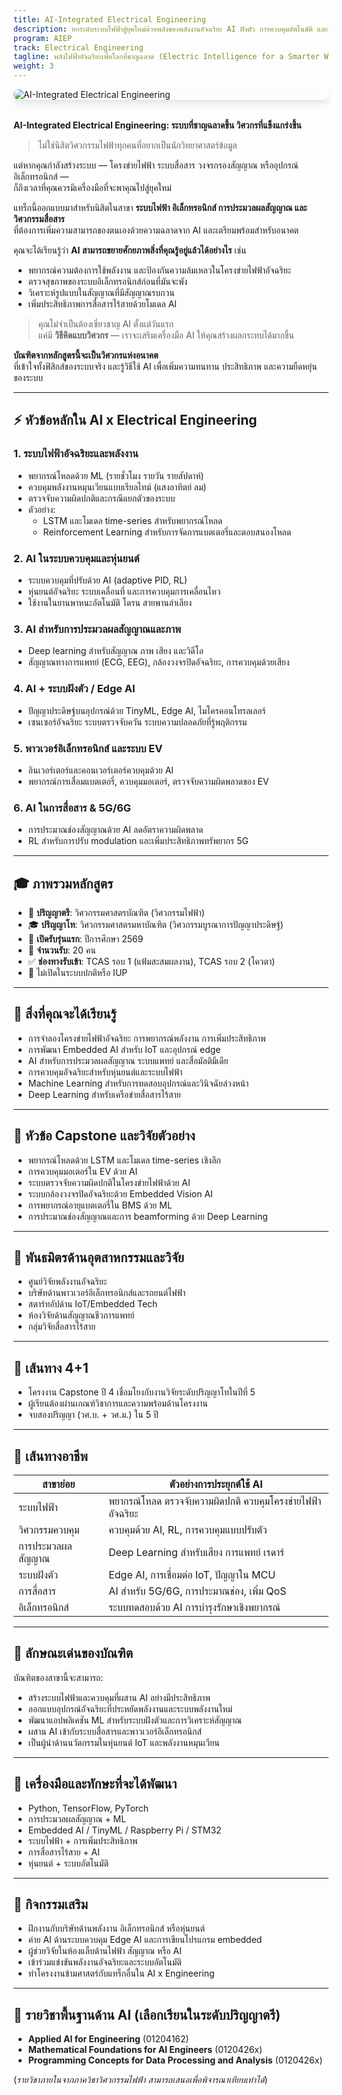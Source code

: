 ```yaml
---
title: AI-Integrated Electrical Engineering
description: ยกระดับระบบไฟฟ้าสู่ยุคใหม่ด้วยพลังของพลังงานอัจฉริยะ AI ฝังตัว การควบคุมอัตโนมัติ และการสื่อสารอัจฉริยะ
program: AIEP
track: Electrical Engineering
tagline: พลังไฟฟ้าอัจฉริยะเพื่อโลกที่ชาญฉลาด (Electric Intelligence for a Smarter World.)
weight: 3
---
```


<img src="/img/banners/electrical-hero.png"
     alt="AI-Integrated Electrical Engineering"
     style="max-width: 100%; height: auto; margin: 0 0 2rem 0; border-radius: 1rem; box-shadow: 0 6px 12px rgba(0,0,0,0.1); display: block;" />


**AI-Integrated Electrical Engineering: ระบบที่ชาญฉลาดขึ้น วิศวกรที่แข็งแกร่งขึ้น**

> ไม่ใช่นิสิตวิศวกรรมไฟฟ้าทุกคนที่อยากเป็นนักวิทยาศาสตร์ข้อมูล

แต่หากคุณกำลังสร้างระบบ — โครงข่ายไฟฟ้า ระบบสื่อสาร วงจรกรองสัญญาณ หรืออุปกรณ์อิเล็กทรอนิกส์ —  
ก็ถึงเวลาที่คุณควรมีเครื่องมือที่จะพาคุณไปสู่ยุคใหม่

แทร็กนี้ออกแบบมาสำหรับนิสิตในสาขา **ระบบไฟฟ้า อิเล็กทรอนิกส์ การประมวลผลสัญญาณ และวิศวกรรมสื่อสาร**  
ที่ต้องการเพิ่มความสามารถของตนเองด้วยความฉลาดจาก AI และเตรียมพร้อมสำหรับอนาคต

คุณจะได้เรียนรู้ว่า **AI สามารถขยายศักยภาพสิ่งที่คุณรู้อยู่แล้วได้อย่างไร** เช่น

- พยากรณ์ความต้องการใช้พลังงาน และป้องกันความล้มเหลวในโครงข่ายไฟฟ้าอัจฉริยะ  
- ตรวจสุขภาพของระบบอิเล็กทรอนิกส์ก่อนที่มันจะพัง  
- วิเคราะห์รูปแบบในสัญญาณที่มีสัญญาณรบกวน  
- เพิ่มประสิทธิภาพการสื่อสารไร้สายด้วยโมเดล AI

> คุณไม่จำเป็นต้องเชี่ยวชาญ AI ตั้งแต่วันแรก  
> แค่มี **วิธีคิดแบบวิศวกร** — เราจะเสริมเครื่องมือ AI ให้คุณสร้างผลกระทบได้มากขึ้น

**บัณฑิตจากหลักสูตรนี้จะเป็นวิศวกรแห่งอนาคต**  
ที่เข้าใจทั้งฟิสิกส์ของระบบจริง และรู้วิธีใช้ AI เพื่อเพิ่มความทนทาน ประสิทธิภาพ และความยืดหยุ่นของระบบ

---

## ⚡ หัวข้อหลักใน AI x Electrical Engineering

### 1. ระบบไฟฟ้าอัจฉริยะและพลังงาน

- พยากรณ์โหลดด้วย ML (รายชั่วโมง รายวัน รายสัปดาห์)  
- ควบคุมพลังงานหมุนเวียนแบบเรียลไทม์ (แสงอาทิตย์ ลม)  
- ตรวจจับความผิดปกติและกรณีแยกตัวของระบบ  
- ตัวอย่าง:  
  - LSTM และโมเดล time-series สำหรับพยากรณ์โหลด  
  - Reinforcement Learning สำหรับการจัดการแบตเตอรี่และตอบสนองโหลด

### 2. AI ในระบบควบคุมและหุ่นยนต์

- ระบบควบคุมที่ปรับด้วย AI (adaptive PID, RL)  
- หุ่นยนต์อัจฉริยะ ระบบเคลื่อนที่ และการควบคุมการเคลื่อนไหว  
- ใช้งานในยานพาหนะอัตโนมัติ โดรน สายพานลำเลียง

### 3. AI สำหรับการประมวลผลสัญญาณและภาพ

- Deep learning สำหรับสัญญาณ ภาพ เสียง และวิดีโอ  
- สัญญาณทางการแพทย์ (ECG, EEG), กล้องวงจรปิดอัจฉริยะ, การควบคุมด้วยเสียง

### 4. AI + ระบบฝังตัว / Edge AI

- ปัญญาประดิษฐ์บนอุปกรณ์ด้วย TinyML, Edge AI, ไมโครคอนโทรลเลอร์  
- เซนเซอร์อัจฉริยะ ระบบตรวจจับควัน ระบบความปลอดภัยที่รู้พฤติกรรม

### 5. พาวเวอร์อิเล็กทรอนิกส์ และระบบ EV

- อินเวอร์เตอร์และคอนเวอร์เตอร์ควบคุมด้วย AI  
- พยากรณ์การเสื่อมแบตเตอรี่, ควบคุมมอเตอร์, ตรวจจับความผิดพลาดของ EV

### 6. AI ในการสื่อสาร & 5G/6G

- การประมาณช่องสัญญาณด้วย AI ลดอัตราความผิดพลาด  
- RL สำหรับการปรับ modulation และเพิ่มประสิทธิภาพทรัพยากร 5G

---

## 🎓 ภาพรวมหลักสูตร

- 🏫 **ปริญญาตรี**: วิศวกรรมศาสตรบัณฑิต (วิศวกรรมไฟฟ้า)  
- 🎓 **ปริญญาโท**: วิศวกรรมศาสตรมหาบัณฑิต (วิศวกรรมบูรณาการปัญญาประดิษฐ์)  
- 📅 **เปิดรับรุ่นแรก**: ปีการศึกษา 2569  
- 👥 **จำนวนรับ**: 20 คน  
- ✅ **ช่องทางรับเข้า**: TCAS รอบ 1 (แฟ้มสะสมผลงาน), TCAS รอบ 2 (โควตา)  
- 🚫 ไม่เปิดในระบบปกติหรือ IUP

---

## 🧠 สิ่งที่คุณจะได้เรียนรู้

- การจำลองโครงข่ายไฟฟ้าอัจฉริยะ การพยากรณ์พลังงาน การเพิ่มประสิทธิภาพ  
- การพัฒนา Embedded AI สำหรับ IoT และอุปกรณ์ edge  
- AI สำหรับการประมวลผลสัญญาณ ระบบแพทย์ และสื่อมัลติมีเดีย  
- การควบคุมอัจฉริยะสำหรับหุ่นยนต์และระบบไฟฟ้า  
- Machine Learning สำหรับการทดสอบอุปกรณ์และวินิจฉัยล่วงหน้า  
- Deep Learning สำหรับเครือข่ายสื่อสารไร้สาย

---

## 🧪 หัวข้อ Capstone และวิจัยตัวอย่าง

- พยากรณ์โหลดด้วย LSTM และโมเดล time-series เชิงลึก  
- การควบคุมมอเตอร์ใน EV ด้วย AI  
- ระบบตรวจจับความผิดปกติในโครงข่ายไฟฟ้าด้วย AI  
- ระบบกล้องวงจรปิดอัจฉริยะด้วย Embedded Vision AI  
- การพยากรณ์อายุแบตเตอรี่ใน BMS ด้วย ML  
- การประมาณช่องสัญญาณและการ beamforming ด้วย Deep Learning

---

## 🤝 พันธมิตรด้านอุตสาหกรรมและวิจัย

- ศูนย์วิจัยพลังงานอัจฉริยะ  
- บริษัทด้านพาวเวอร์อิเล็กทรอนิกส์และรถยนต์ไฟฟ้า  
- สตาร์ทอัปด้าน IoT/Embedded Tech  
- ห้องวิจัยด้านสัญญาณชีวการแพทย์  
- กลุ่มวิจัยสื่อสารไร้สาย

---

## 🔄 เส้นทาง 4+1

- โครงงาน Capstone ปี 4 เชื่อมโยงกับงานวิจัยระดับปริญญาโทในปีที่ 5  
- ผู้เรียนต้องผ่านเกณฑ์วิชาการและความพร้อมด้านโครงงาน  
- จบสองปริญญา (วศ.บ. + วศ.ม.) ใน 5 ปี

---

## 🧭 เส้นทางอาชีพ

| สาขาย่อย              | ตัวอย่างการประยุกต์ใช้ AI                              |
|------------------------|----------------------------------------------------------|
| ระบบไฟฟ้า             | พยากรณ์โหลด ตรวจจับความผิดปกติ ควบคุมโครงข่ายไฟฟ้าอัจฉริยะ |
| วิศวกรรมควบคุม        | ควบคุมด้วย AI, RL, การควบคุมแบบปรับตัว                   |
| การประมวลผลสัญญาณ     | Deep Learning สำหรับเสียง การแพทย์ เรดาร์               |
| ระบบฝังตัว            | Edge AI, การเชื่อมต่อ IoT, ปัญญาใน MCU                  |
| การสื่อสาร             | AI สำหรับ 5G/6G, การประมาณช่อง, เพิ่ม QoS               |
| อิเล็กทรอนิกส์         | ระบบทดสอบด้วย AI การบำรุงรักษาเชิงพยากรณ์               |

---

## 🌟 ลักษณะเด่นของบัณฑิต

บัณฑิตของสาขานี้จะสามารถ:

- สร้างระบบไฟฟ้าและควบคุมที่ผสาน AI อย่างมีประสิทธิภาพ  
- ออกแบบอุปกรณ์อัจฉริยะที่ประหยัดพลังงานและระบบพลังงานใหม่  
- พัฒนาแอปพลิเคชัน ML สำหรับระบบฝังตัวและการวิเคราะห์สัญญาณ  
- ผสาน AI เข้ากับระบบสื่อสารและพาวเวอร์อิเล็กทรอนิกส์  
- เป็นผู้นำด้านนวัตกรรมในหุ่นยนต์ IoT และพลังงานหมุนเวียน

---

## 🧰 เครื่องมือและทักษะที่จะได้พัฒนา

- Python, TensorFlow, PyTorch  
- การประมวลผลสัญญาณ + ML  
- Embedded AI / TinyML / Raspberry Pi / STM32  
- ระบบไฟฟ้า + การเพิ่มประสิทธิภาพ  
- การสื่อสารไร้สาย + AI  
- หุ่นยนต์ + ระบบอัตโนมัติ

---

## 🎒 กิจกรรมเสริม

- ฝึกงานกับบริษัทด้านพลังงาน อิเล็กทรอนิกส์ หรือหุ่นยนต์  
- ค่าย AI ด้านระบบควบคุม Edge AI และการเขียนโปรแกรม embedded  
- ผู้ช่วยวิจัยในห้องแล็บด้านไฟฟ้า สัญญาณ หรือ AI  
- เข้าร่วมแข่งขันพลังงานอัจฉริยะและระบบอัตโนมัติ  
- ทำโครงงานข้ามศาสตร์กับแทร็กอื่นใน AI x Engineering

---

## 🧩 รายวิชาพื้นฐานด้าน AI (เลือกเรียนในระดับปริญญาตรี)

- **Applied AI for Engineering** (01204162)  
- **Mathematical Foundations for AI Engineers** (0120426x)  
- **Programming Concepts for Data Processing and Analysis** (0120426x)

(*รายวิชาภายในจากภาควิชาวิศวกรรมไฟฟ้า สามารถเสนอเพื่อพิจารณาเทียบเท่าได้*)
